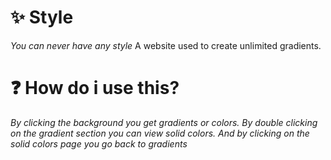 # ✨ Style
*You can never have any style*
A website used to create unlimited gradients.


# ❓ How do i use this?
*By clicking the background you get gradients or colors. By double clicking on the gradient section you can view solid colors. And by clicking on the solid colors page you go back to gradients*